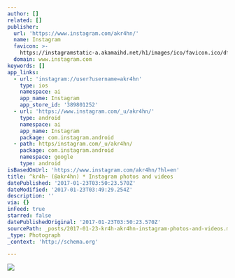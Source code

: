 ```yaml
---
author: []
related: []
publisher:
  url: 'https://www.instagram.com/akr4hn/'
  name: Instagram
  favicon: >-
    https://instagramstatic-a.akamaihd.net/h1/images/ico/favicon.ico/dfa85bb1fd63.ico
  domain: www.instagram.com
keywords: []
app_links:
  - url: 'instagram://user?username=akr4hn'
    type: ios
    namespace: ai
    app_name: Instagram
    app_store_id: '389801252'
  - url: 'https://www.instagram.com/_u/akr4hn/'
    type: android
    namespace: ai
    app_name: Instagram
    package: com.instagram.android
  - path: https/instagram.com/_u/akr4hn/
    package: com.instagram.android
    namespace: google
    type: android
isBasedOnUrl: 'https://www.instagram.com/akr4hn/?hl=en'
title: ^kr4h~ (@akr4hn) * Instagram photos and videos
datePublished: '2017-01-23T03:50:23.570Z'
dateModified: '2017-01-23T03:49:29.254Z'
description: ''
via: {}
inFeed: true
starred: false
datePublishedOriginal: '2017-01-23T03:50:23.570Z'
sourcePath: _posts/2017-01-23-kr4h-akr4hn-instagram-photos-and-videos.md
_type: Photograph
_context: 'http://schema.org'

---
```

![](https://imgflo.herokuapp.com/graph/2b2431f8e7ba7b0/1445ab0d739a5fd21e366108540a30f7/noop.jpg?input=https%3A%2F%2Fscontent.cdninstagram.com%2Ft51.2885-19%2Fs150x150%2F13102566_111272809289160_309853975_a.jpg)